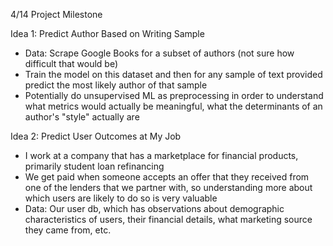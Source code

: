 4/14 Project Milestone

Idea 1: Predict Author Based on Writing Sample
-	Data: Scrape Google Books for a subset of authors (not sure how difficult that would be)
-	Train the model on this dataset and then for any sample of text provided predict the most likely author of that sample
- 	Potentially do unsupervised ML as preprocessing in order to understand what metrics would actually be meaningful, what the determinants of an author's "style" actually are

Idea 2: Predict User Outcomes at My Job
-	I work at a company that has a marketplace for financial products, primarily student loan refinancing
-	We get paid when someone accepts an offer that they received from one of the lenders that we partner with, so understanding more about which users are likely to do so is very valuable
-	Data: Our user db, which has observations about demographic characteristics of users, their financial details, what marketing source they came from, etc.